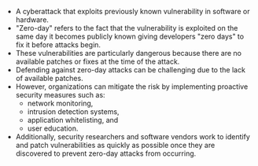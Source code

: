 - A cyberattack that exploits previously known vulnerability in software or hardware.
- "Zero-day" refers to the fact that the vulnerability is exploited on the same day it becomes publicly known giving developers "zero days" to fix it before attacks begin.
- These vulnerabilities are particularly dangerous because there are no available patches or fixes at the time of the attack.
- Defending against zero-day attacks can be challenging due to the lack of available patches.
- However, organizations can mitigate the risk by implementing proactive security measures such as:
	- network monitoring,
	- intrusion detection systems,
	- application whitelisting, and
	- user education.
- Additionally, security researchers and software vendors work to identify and patch vulnerabilities as quickly as possible once they are discovered to prevent zero-day attacks from occurring.